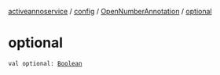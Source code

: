[activeannoservice](../../index.md) / [config](../index.md) / [OpenNumberAnnotation](index.md) / [optional](./optional.md)

# optional

`val optional: `[`Boolean`](https://kotlinlang.org/api/latest/jvm/stdlib/kotlin/-boolean/index.html)